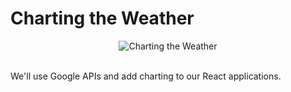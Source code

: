 # Charting the Weather

<div align="center" ><img alt="Charting the Weather" src="https://res.cloudinary.com/betterdev/image/upload/f_auto,c_limit,w_3840,q_auto/v1633386413/CleanShot_2021-10-04_at_15.26.41_2x_avff6a.png"></div>

<br>

We'll use Google APIs and add charting to our React applications.

